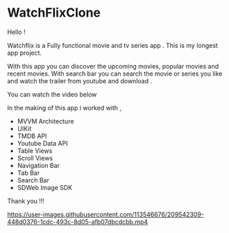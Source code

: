 # WatchFlixClone

Hello !

Watchflix is a  Fully functional movie and tv series app . This is my longest app project.

With this app you can discover the  upcoming movies, popular movies  and  recent movies.
With search bar you can  search the movie or series you like  and  watch  the trailer from youtube  and download .

You can watch the video below

In the making  of this app i worked with , 

* MVVM Architecture
* UIKit
* TMDB API
* Youtube Data API
* Table Views
* Scroll Views
* Navigation Bar 
* Tab Bar
* Search Bar
* SDWeb Image SDK



Thank you !!!

https://user-images.githubusercontent.com/113546676/209542309-448d0376-1cdc-493c-8d05-afb07dbcdcbb.mp4

